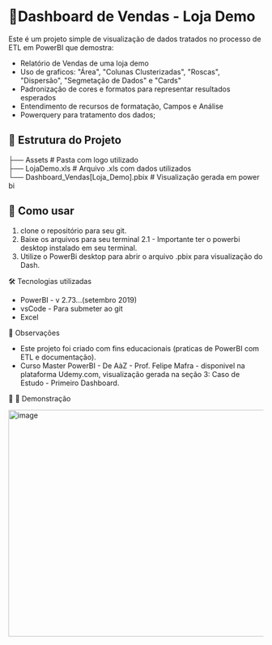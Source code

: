# 📶Dashboard de Vendas - Loja Demo

Este é um projeto simple de visualização de dados tratados no processo de ETL em PowerBI que demostra:

- Relatório de Vendas de uma loja demo
- Uso de graficos: "Área", "Colunas Clusterizadas", "Roscas", "Dispersão", "Segmetação de Dados" e "Cards"
- Padronização de cores e formatos para representar resultados esperados
- Entendimento de recursos de formatação, Campos e Análise
- Powerquery para tratamento dos dados;

## 📂 Estrutura do Projeto
├── Assets # Pasta com logo utilizado<br>
├── LojaDemo.xls # Arquivo .xls com dados utilizados<br>
└── Dashboard_Vendas[Loja_Demo].pbix # Visualização gerada em power bi

## 🚀 Como usar

1. clone o repositório para seu git.
2. Baixe os arquivos para seu terminal
2.1 - Importante ter o powerbi desktop instalado em seu terminal.
3. Utilize o PowerBi desktop para abrir o arquivo .pbix para visualização do Dash.

🛠️ Tecnologias utilizadas
* PowerBI - v 2.73...(setembro 2019)
* vsCode - Para submeter ao git
* Excel

📌 Observações
* Este projeto foi criado com fins educacionais (praticas de PowerBI com ETL e documentação).
* Curso Master PowerBI - De AàZ - Prof. Felipe Mafra - disponivel na plataforma Udemy.com, visualização gerada na seção 3: Caso de Estudo - Primeiro Dashboard.

🎨 📸 Demonstração 

<img width="792" height="448" alt="image" src="https://github.com/user-attachments/assets/dd0d499d-d7ec-4a66-b398-3b4d7f8c1a7a" />

